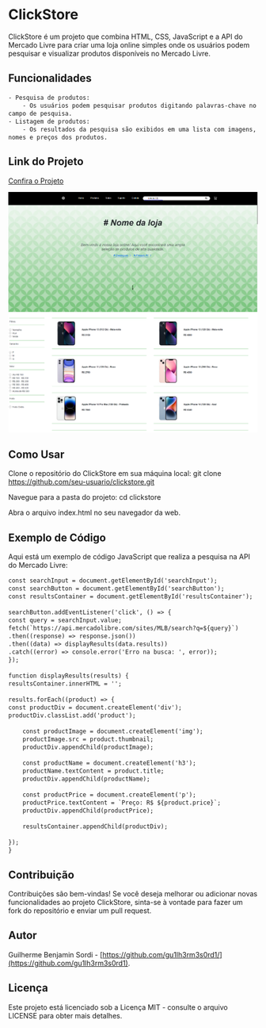 ﻿# ClickStore

ClickStore é um projeto que combina HTML, CSS, JavaScript e a API do Mercado Livre para criar uma loja online simples onde os usuários podem pesquisar e visualizar produtos disponíveis no Mercado Livre.

## Funcionalidades

    - Pesquisa de produtos: 
        - Os usuários podem pesquisar produtos digitando palavras-chave no campo de pesquisa.
    - Listagem de produtos: 
        - Os resultados da pesquisa são exibidos em uma lista com imagens, nomes e preços dos produtos.
    
## Link do Projeto
[Confira o Projeto](https://clickstore.netlify.app/)

![Texto Alternativo da Imagem](/img/print1.PNG)
![Texto Alternativo da Imagem](/img/print2.PNG)

## Como Usar

Clone o repositório do ClickStore em sua máquina local:
git clone https://github.com/seu-usuario/clickstore.git

Navegue para a pasta do projeto:
cd clickstore

Abra o arquivo index.html no seu navegador da web.

## Exemplo de Código
Aqui está um exemplo de código JavaScript que realiza a pesquisa na API do Mercado Livre:

    const searchInput = document.getElementById('searchInput');
    const searchButton = document.getElementById('searchButton');
    const resultsContainer = document.getElementById('resultsContainer');

    searchButton.addEventListener('click', () => {
    const query = searchInput.value;
    fetch(`https://api.mercadolibre.com/sites/MLB/search?q=${query}`)
    .then((response) => response.json())
    .then((data) => displayResults(data.results))
    .catch((error) => console.error('Erro na busca: ', error));
    });

    function displayResults(results) {
    resultsContainer.innerHTML = '';

    results.forEach((product) => {
    const productDiv = document.createElement('div');
    productDiv.classList.add('product');

        const productImage = document.createElement('img');
        productImage.src = product.thumbnail;
        productDiv.appendChild(productImage);

        const productName = document.createElement('h3');
        productName.textContent = product.title;
        productDiv.appendChild(productName);

        const productPrice = document.createElement('p');
        productPrice.textContent = `Preço: R$ ${product.price}`;
        productDiv.appendChild(productPrice);

        resultsContainer.appendChild(productDiv);

    });
    }

## Contribuição

Contribuições são bem-vindas! Se você deseja melhorar ou adicionar novas funcionalidades ao projeto ClickStore, sinta-se à vontade para fazer um fork do repositório e enviar um pull request.

## Autor

Guilherme Benjamin Sordi - [https://github.com/gu1lh3rm3s0rd1/](https://github.com/gu1lh3rm3s0rd1).

## Licença

Este projeto está licenciado sob a Licença MIT - consulte o arquivo LICENSE para obter mais detalhes.
